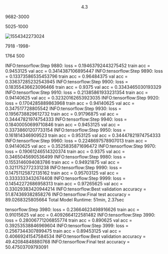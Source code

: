 <center>
    4.3
</center>

9682-3000

5025-1000



![1554342273024](E:\github\PPT\image\1554342273024.png)

7918 -1998- 

1764 500













INFO:tensorflow:Step 9880: loss = 0.19463792443275452 train acc = 0.9453125 val acc = 0.3414387106895447
INFO:tensorflow:Step 9890: loss = 0.13373586535453796 train acc = 0.96484375 val acc = 0.33637285232543945
INFO:tensorflow:Step 9900: loss = 0.18355436623096466 train acc = 0.9375 val acc = 0.3343465030193329
INFO:tensorflow:Step 9910: loss = 0.21385861933231354 train acc = 0.94140625 val acc = 0.32320162653923035
INFO:tensorflow:Step 9920: loss = 0.1704285889863968 train acc = 0.94140625 val acc = 0.347517728805542
INFO:tensorflow:Step 9930: loss = 0.1956738829612732 train acc = 0.91796875 val acc = 0.34447821974754333
INFO:tensorflow:Step 9940: loss = 0.18400050699710846 train acc = 0.9453125 val acc = 0.33738601207733154
INFO:tensorflow:Step 9950: loss = 0.161814346909523 train acc = 0.953125 val acc = 0.34447821974754333
INFO:tensorflow:Step 9960: loss = 0.2248697578907013 train acc = 0.94140625 val acc = 0.3525835871696472
INFO:tensorflow:Step 9970: loss = 0.19061246514320374 train acc = 0.9375 val acc = 0.3465045690536499
INFO:tensorflow:Step 9980: loss = 0.1553146094083786 train acc = 0.94921875 val acc = 0.3211752772331238
INFO:tensorflow:Step 9990: loss = 0.14751125872135162 train acc = 0.95703125 val acc = 0.3333333432674408
INFO:tensorflow:Step 9999: loss = 0.14542272686958313 train acc = 0.97265625 val acc = 0.33029383420944214
INFO:tensorflow:Best validation accuracy = 51.874369382858276
INFO:tensorflow:Final test accuracy =  89.0268325805664
Total Model Runtime: 51min, 2.37sec





tensorflow:Step 3980: loss = 0.23664623498916626 train acc = 0.91015625 val acc = 0.4092664122581482
INFO:tensorflow:Step 3990: loss = 0.28006771206855774 train acc = 0.890625 val acc = 0.39253538846969604
INFO:tensorflow:Step 3999: loss = 0.2567344307899475 train acc = 0.89453125 val acc = 0.40669241547584534
INFO:tensorflow:Best validation accuracy = 49.42084848880768
INFO:tensorflow:Final test accuracy =  50.47503709793091

